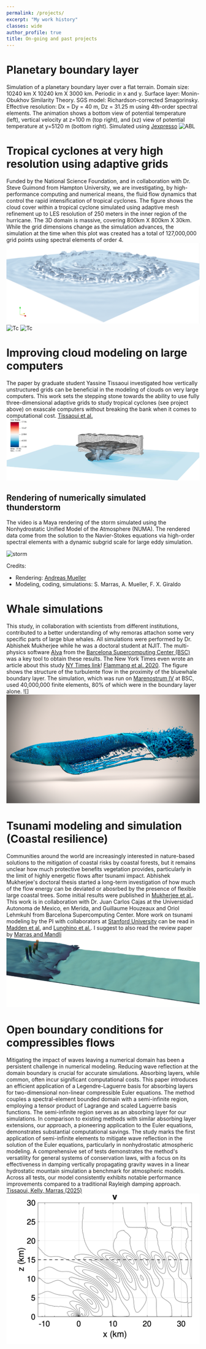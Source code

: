 ```yaml
---
permalink: /projects/
excerpt: "My work history"
classes: wide
author_profile: true
title: On-going and past projects
---
```

# Planetary boundary layer
Simulation of a planetary boundary layer over a flat terrain. Domain size: 10240 km X 10240 km X 3000 km. Periodic in x and y. 
Surface layer: Monin-Obukhov Similarity Theory.
SGS model: Richardson-corrected Smagorinsky. 
Effective resolution: Dx = Dy = 40 m, Dz = 31.25 m using 4th-order spectral elements.
The animation shows a bottom view of potential temperature (left), vertical velocity at z=100 m (top right), and (xz) view of potential temperature at y=5120 m (bottom right).
Simulated using [Jexpresso](https://github.com/smarras79/Jexpresso/tree/yt/wallmodel)
![ABL](https://youtu.be/Xpit9T_14AA)

# Tropical cyclones at very high resolution using adaptive grids
Funded by the National Science Foundation, and in collaboration with Dr. Steve Guimond from Hampton University, we are investigating, by high-performance computing and numerical means, the fluid flow dynamics that control the rapid intensification of tropical cyclones.
The figure shows the cloud cover within a tropical cyclone simulated using adaptive mesh refinement up to LES resolution of 250 meters in the inner region of the hurricane. The 3D domain is massive, covering 800km X 800km X 30km. While the grid dimensions change as the simulation advances, the simulation at the time when this plot was created has a total of 127,000,000 grid points using spectral elements of order 4.
![Tc](/assets/images/TC2.png)
![Tc](/assets/videos/AMR_4_animation_v2.gif)
![Tc](/assets/videos/AMR_4_grid_animation_v2.gif)

# Improving cloud modeling on large computers
The paper by graduate student Yassine Tissaoui investigated how vertically unstructured grids can be beneficial in the modeling of clouds on very large computers. This work sets the stepping stone towards the ability to use fully three-dimensional adaptive grids to study tropical cyclones (see project above) on exascale computers without breaking the bank when it comes to computational cost.
[Tissaoui et al.](https://agupubs.onlinelibrary.wiley.com/doi/full/10.1029/2022MS003283)
![cloud](../assets/images/cloudJAMES.jpg)

## Rendering of numerically simulated thunderstorm
The video is a Maya rendering of the storm simulated using the Nonhydrostatic Unified Model of the Atmosphere (NUMA). The rendered data come from the solution to the Navier-Stokes equations via high-order spectral elements with a dynamic subgrid scale for large eddy simulation.

![storm](../assets/videos/CloudSimulationwithAtmosphericModelNUMA-HD-AMueller.gif)

Credits:
- Rendering: [Andreas Mueller](http://anmr.de/cloudwithmaya/)
- Modeling, coding, simulations: S. Marras, A. Mueller, F. X. Giraldo

# Whale simulations
This study, in collaboration with scientists from different institutions, contributed to a better understanding of why remoras attachon some very specific parts of large blue whales. All simulations were performed by Dr. Abhishek Mukherjee while he was a doctoral student at NJIT. The multi-physics software [Alya](https://www.bsc.es/research-development/research-areas/engineering-simulations/alya-high-performance-computational) from the [Barcelona Supercomputing Center (BSC)](https://www.bsc.es) was a key tool to obtain these results. The New York Times even wrote an article about this study [NY Times link](https://www.nytimes.com/2020/10/29/science/remoras-suckerfish-whales.html)! [Flammang et al. 2020](https://journals.biologists.com/jeb/article/223/20/jeb226654/226037/Remoras-pick-where-they-stick-on-blue-whales). The figure shows the structure of the turbulente flow in the proximity of the bluewhale boundary layer. The simulation, which was run on [Marenostrum IV](https://www.bsc.es/marenostrum/marenostrum) at BSC, used 40,000,000 finite elements, 80% of which were in the boundary layer alone. 
![]
![whale](/assets/images/contour_blue_03.jpg)


# Tsunami modeling and simulation (Coastal resilience)
Communities around the world are increasingly interested in nature-based solutions to the mitigation of coastal risks by coastal forests, but it remains unclear how much protective benefits vegetation provides, particularly in the limit of highly energetic flows after tsunami impact. Abhishek Mukherjee's doctoral thesis started a long-term investigation of how much of the flow energy can be deviated or abosrbed by the presence of flexible large coastal trees. Some initial results were published in [Mukherjee et al.](https://www.sciencedirect.com/science/article/abs/pii/S0378383923000108). This work is in collaboration with Dr. Juan Carlos Cajas at the Universidad Autonoma de Mexico, en Merida, and Guillaume Houzeaux and Oriol Lehmkuhl from Barcelona Supercomputing Center. 
More work on tsunami modeling by the PI with collaborators at [Stanford University](https://www.stanford.edu) can be read in [Madden et al.](https://gmd.copernicus.org/articles/16/3479/2023/) and [Lunghino et al.](https://www.pnas.org/doi/10.1073/pnas.1911857117). I suggest to also read the review paper by [Marras and Mandli](https://www.mdpi.com/2076-3263/11/1/5)
![tsun](/assets/images/tsunami1.png)


# Open boundary conditions for compressibles flows
Mitigating the impact of waves leaving a numerical domain has been a persistent challenge in numerical modeling. Reducing wave reflection at the domain boundary is crucial for accurate simulations. Absorbing layers, while common, often incur significant computational costs. This paper introduces an efficient application of a Legendre-Laguerre basis for absorbing layers for two-dimensional non-linear compressible Euler equations. The method couples a spectral-element bounded domain with a semi-infinite region, employing a tensor product of Lagrange and scaled Laguerre basis functions. The semi-infinite region serves as an absorbing layer for our simulations. In comparison to existing methods with similar absorbing layer extensions, our approach, a pioneering application to the Euler equations, demonstrates substantial computational savings. The study marks the first application of semi-infinite elements to mitigate wave reflection in the solution of the Euler equations, particularly in nonhydrostatic atmospheric modeling. A comprehensive set of tests demonstrates the method's versatility for general systems of conservation laws, with a focus on its effectiveness in damping vertically propagating gravity waves in a linear hydrostatic mountain simulation a benchmark for atmospheric models. Across all tests, our model consistently exhibits notable performance improvements compared to a traditional Rayleigh damping approach.
[Tissaoui, Kelly, Marras (2025)](https://www.sciencedirect.com/science/article/pii/S0096300324005411)
![cloud](../assets/images/v-schar.png)

